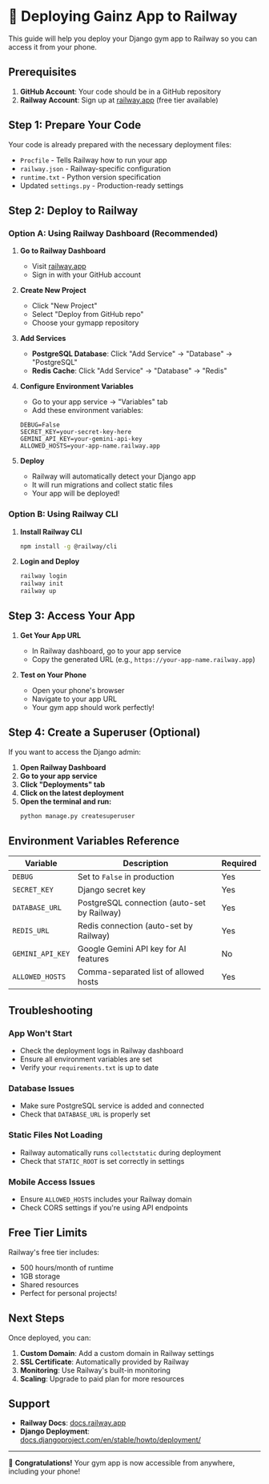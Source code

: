 # 🚀 Deploying Gainz App to Railway

This guide will help you deploy your Django gym app to Railway so you can access it from your phone.

## Prerequisites

1. **GitHub Account**: Your code should be in a GitHub repository
2. **Railway Account**: Sign up at [railway.app](https://railway.app) (free tier available)

## Step 1: Prepare Your Code

Your code is already prepared with the necessary deployment files:
- `Procfile` - Tells Railway how to run your app
- `railway.json` - Railway-specific configuration
- `runtime.txt` - Python version specification
- Updated `settings.py` - Production-ready settings

## Step 2: Deploy to Railway

### Option A: Using Railway Dashboard (Recommended)

1. **Go to Railway Dashboard**
   - Visit [railway.app](https://railway.app)
   - Sign in with your GitHub account

2. **Create New Project**
   - Click "New Project"
   - Select "Deploy from GitHub repo"
   - Choose your gymapp repository

3. **Add Services**
   - **PostgreSQL Database**: Click "Add Service" → "Database" → "PostgreSQL"
   - **Redis Cache**: Click "Add Service" → "Database" → "Redis"

4. **Configure Environment Variables**
   - Go to your app service → "Variables" tab
   - Add these environment variables:
   ```
   DEBUG=False
   SECRET_KEY=your-secret-key-here
   GEMINI_API_KEY=your-gemini-api-key
   ALLOWED_HOSTS=your-app-name.railway.app
   ```

5. **Deploy**
   - Railway will automatically detect your Django app
   - It will run migrations and collect static files
   - Your app will be deployed!

### Option B: Using Railway CLI

1. **Install Railway CLI**
   ```bash
   npm install -g @railway/cli
   ```

2. **Login and Deploy**
   ```bash
   railway login
   railway init
   railway up
   ```

## Step 3: Access Your App

1. **Get Your App URL**
   - In Railway dashboard, go to your app service
   - Copy the generated URL (e.g., `https://your-app-name.railway.app`)

2. **Test on Your Phone**
   - Open your phone's browser
   - Navigate to your app URL
   - Your gym app should work perfectly!

## Step 4: Create a Superuser (Optional)

If you want to access the Django admin:

1. **Open Railway Dashboard**
2. **Go to your app service**
3. **Click "Deployments" tab**
4. **Click on the latest deployment**
5. **Open the terminal and run:**
   ```bash
   python manage.py createsuperuser
   ```

## Environment Variables Reference

| Variable | Description | Required |
|----------|-------------|----------|
| `DEBUG` | Set to `False` in production | Yes |
| `SECRET_KEY` | Django secret key | Yes |
| `DATABASE_URL` | PostgreSQL connection (auto-set by Railway) | Yes |
| `REDIS_URL` | Redis connection (auto-set by Railway) | Yes |
| `GEMINI_API_KEY` | Google Gemini API key for AI features | No |
| `ALLOWED_HOSTS` | Comma-separated list of allowed hosts | Yes |

## Troubleshooting

### App Won't Start
- Check the deployment logs in Railway dashboard
- Ensure all environment variables are set
- Verify your `requirements.txt` is up to date

### Database Issues
- Make sure PostgreSQL service is added and connected
- Check that `DATABASE_URL` is properly set

### Static Files Not Loading
- Railway automatically runs `collectstatic` during deployment
- Check that `STATIC_ROOT` is set correctly in settings

### Mobile Access Issues
- Ensure `ALLOWED_HOSTS` includes your Railway domain
- Check CORS settings if you're using API endpoints

## Free Tier Limits

Railway's free tier includes:
- 500 hours/month of runtime
- 1GB storage
- Shared resources
- Perfect for personal projects!

## Next Steps

Once deployed, you can:
1. **Custom Domain**: Add a custom domain in Railway settings
2. **SSL Certificate**: Automatically provided by Railway
3. **Monitoring**: Use Railway's built-in monitoring
4. **Scaling**: Upgrade to paid plan for more resources

## Support

- **Railway Docs**: [docs.railway.app](https://docs.railway.app)
- **Django Deployment**: [docs.djangoproject.com/en/stable/howto/deployment/](https://docs.djangoproject.com/en/stable/howto/deployment/)

---

🎉 **Congratulations!** Your gym app is now accessible from anywhere, including your phone!
